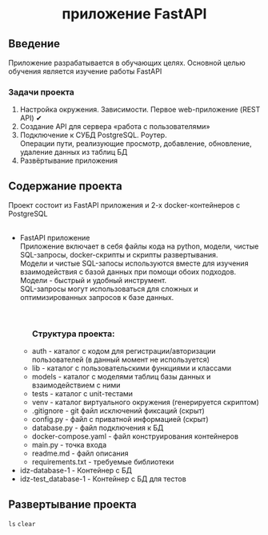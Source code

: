 <h1 align="center"> приложение FastAPI </h1>  
<h2> Введение </h2>
Приложение разрабатывается в обучающих целях. Основной целью обучения является изучение работы FastAPI
<h3> Задачи проекта </h3>

<ol>
  <li>Настройка окружения. Зависимости. Первое web-приложение (REST API) ✔</li>
  <li>Создание API для сервера «работа с пользователями»</li>
  <li>Подключение к СУБД PostgreSQL. Роутер.<br>Операции пути, реализующие просмотр, добавление, обновление, удаление данных из таблиц БД</li>
  <li>Развёртывание приложения</li>
</ol>

<h2> Содержание проекта </h2>
Проект состоит из FastAPI приложения и 2-х docker-контейнеров с PostgreSQL
<ul>
  <br>
  <li>FastAPI приложение</li>
  Приложение включает в себя файлы кода на python, модели, чистые SQL-запросы, docker-скрипты и скрипты развертывания.<br>
  Модели и чистые SQL-запосы используются вместе для изучения взаимодействия с базой данных при помощи обоих подходов.<br>
  Модели - быстрый и удобный инструмент.<br>
  SQL-запросы могут использоваться для сложных и оптимизированных запросов к базе данных.
  <ul>
    <br>
    <h3>Структура проекта:</h3>
      <li>auth - каталог с кодом для регистрации/авторизации пользователей (в данный момент не используется)</li>
      <li>lib - каталог с пользовательскими функциями и классами</li>
      <li>models - каталог с моделями таблиц базы данных и взаимодействием с ними</li>
      <li>tests - каталог с unit-тестами </li>
      <li>venv - каталог виртуального окружения (генерируется скриптом)</li>
      <li>.gitignore - git файл исключений фиксаций (скрыт)</li>
      <li>config.py - файл с приватной информацией (скрыт)</li>
      <li>database.py - файл подключения к БД</li>
      <li>docker-compose.yaml - файл конструирования контейнеров</li>
      <li>main.py - точка входа</li>
      <li>readme.md - файл описания</li>
      <li>requirements.txt - требуемые библиотеки</li>
    </ul>
  <li>idz-database-1 - Контейнер с БД</li>
  <li>idz-test_database-1 - Контейнер с БД для тестов</li>
</ul>
<h2> Развертывание проекта </h2>
<code>ls</code>
<code>clear</code>
